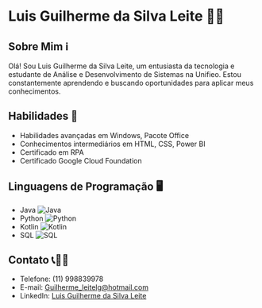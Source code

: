 # Luis Guilherme da Silva Leite 👨‍💻

## Sobre Mim ℹ️
Olá! Sou Luis Guilherme da Silva Leite, um entusiasta da tecnologia e estudante de Análise e Desenvolvimento de Sistemas na Unifieo. Estou constantemente aprendendo e buscando oportunidades para aplicar meus conhecimentos.

## Habilidades 🚀
- Habilidades avançadas em Windows, Pacote Office
- Conhecimentos intermediários em HTML, CSS, Power BI
- Certificado em RPA
- Certificado Google Cloud Foundation 

## Linguagens de Programação 🖥️
- Java
  ![Java](https://img.shields.io/badge/-Java-orange)
- Python
  ![Python](https://img.shields.io/badge/-Python-blue)
- Kotlin
  ![Kotlin](https://img.shields.io/badge/-Kotlin-green)
- SQL
  ![SQL](https://img.shields.io/badge/-SQL-red)

## Contato 📞📧🔗
- Telefone: (11) 998839978
- E-mail: Guilherme_leitelg@hotmail.com
- LinkedIn: [Luis Guilherme da Silva Leite](https://www.linkedin.com/in/luisguilhermeleite/)
